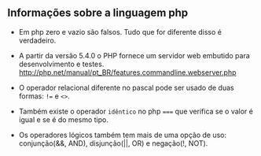 ## Informações sobre a linguagem php

* Em php zero e vazio são falsos. Tudo que for diferente disso é verdadeiro.
* A partir da versão 5.4.0 o PHP fornece um servidor web embutido para desenvolvimento e testes.  
http://php.net/manual/pt_BR/features.commandline.webserver.php

* O operador relacional diferente no pascal pode ser usado de duas formas: `!=` e `<>`.
* Também existe o operador `idêntico` no php `===` que verifica se o valor é igual e se é do mesmo tipo.
* Os operadores lógicos também tem mais de uma opção de uso: conjunção(&&, AND), disjunção(||, OR) e negação(!, NOT).
